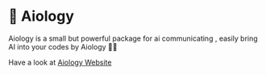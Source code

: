 # 🤖 Aiology
Aiology is a small but powerful package for ai communicating , easily bring AI into your codes by Aiology 👨‍💻

Have a look at [Aiology Website](https://Aiology.pythonanywhere.com)
